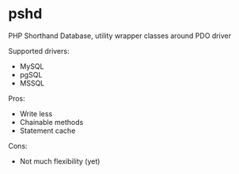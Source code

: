 pshd
====

PHP Shorthand Database, utility wrapper classes around PDO driver

Supported drivers:
  - MySQL
  - pgSQL
  - MSSQL

Pros:
  - Write less
  - Chainable methods
  - Statement cache

Cons:
  - Not much flexibility (yet)
